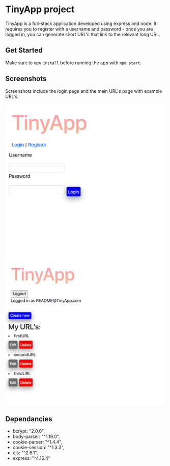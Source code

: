 # TinyApp project

TinyApp is a full-stack application developed using express and node. It requires you to register with a username and password - once you are logged in, you can generate short URL's that link to the relevant long URL.

## Get Started

Make sure to `npm install` before running the app with `npm start`.

## Screenshots

Screenshots include the login page and the main URL's page with example URL's.

!["Login page: "](https://github.com/JoshuaHarris93/TINY/blob/master/docs/login_page.png?raw=true)
!["URL's page: "](https://github.com/JoshuaHarris93/TINY/blob/master/docs/urls_page.png?raw=true)

## Dependancies

- bcrypt: "2.0.0",
- body-parser: "^1.19.0",
- cookie-parser: "^1.4.4",
- cookie-session: "^1.3.3",
- ejs: "^2.6.1",
- express: "^4.16.4"